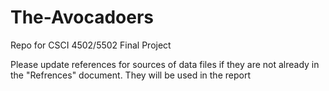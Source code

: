 # The-Avocadoers
Repo for CSCI 4502/5502 Final Project 

Please update references for sources of data files if they are not already in the "Refrences" document. They will be used in the report
